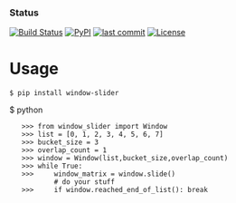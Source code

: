 ### Status
[![Build Status](https://travis-ci.org/codewithravi/sliding_window.svg?branch=master)](https://travis-ci.org/codewithravi/sliding_window)
[![PyPI](https://img.shields.io/pypi/v/window-slider.svg)](https://pypi.python.org/pypi/window-slider)
[![last commit](https://img.shields.io/github/last-commit/codewithravi/sliding_window.svg?label=last%20commit)](https://github.com/codewithravi/sliding_window/commits/master)
[![License](https://img.shields.io/hexpm/l/plug.svg)](https://tldrlegal.com/license/apache-license-2.0-(apache-2.0))

**Usage**
=========
    $ pip install window-slider
    
$ python

       >>> from window_slider import Window
       >>> list = [0, 1, 2, 3, 4, 5, 6, 7]
       >>> bucket_size = 3
       >>> overlap_count = 1
       >>> window = Window(list,bucket_size,overlap_count)       
       >>> while True:
       >>>     window_matrix = window.slide()
               # do your stuff
       >>>     if window.reached_end_of_list(): break
